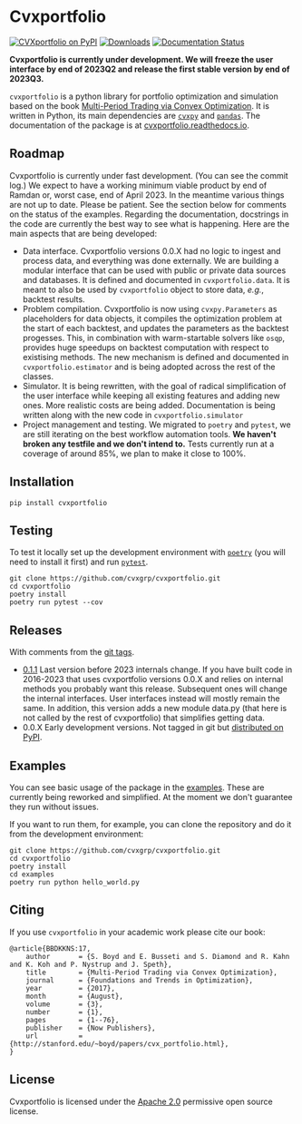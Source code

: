 # Cvxportfolio

[![CVXportfolio on PyPI](https://img.shields.io/pypi/v/cvxportfolio.svg)](https://pypi.org/project/cvxportfolio/)
[![Downloads](https://static.pepy.tech/personalized-badge/cvxportfolio?period=month&units=international_system&left_color=black&right_color=orange&left_text=PyPI%20downloads%20per%20month)](https://pepy.tech/project/cvxportfolio)
[![Documentation Status](https://readthedocs.org/projects/cvxportfolio/badge/?version=latest)](https://cvxportfolio.readthedocs.io/en/latest/?badge=latest)


**Cvxportfolio is currently under development. We will freeze the user interface by end of 2023Q2 and release the first stable version by end of 2023Q3.**


`cvxportfolio` is a python library for portfolio optimization and simulation
based on the book [Multi-Period Trading via Convex Optimization](https://web.stanford.edu/~boyd/papers/pdf/cvx_portfolio.pdf).
It is written in Python, its main dependencies are [`cvxpy`](https://github.com/cvxgrp/cvxpy)
and [`pandas`](https://github.com/pandas-dev/pandas). 
The documentation of the package is at [cvxportfolio.readthedocs.io](https://cvxportfolio.readthedocs.io/en/latest/).


Roadmap
------------
Cvxportfolio is currently under fast development. (You can see the commit log.) We expect to have a working minimum viable product by end of Ramdan or, worst case, end of April 2023. In the meantime various things are not up to date. Please be patient. See the section below for comments on the status of the examples. Regarding the documentation, docstrings in the code are currently the best way to see what is happening. Here are the main aspects that are being developed:

- Data interface. Cvxportfolio versions 0.0.X had no logic to ingest and process data, and everything was done externally. We are building a modular interface that can be used with public or private data sources and databases. It is defined and documented in `cvxportfolio.data`. It is meant to also be used by `cvxportfolio` object to store data, *e.g.*, backtest results.
- Problem compilation. Cvxportfolio is now using `cvxpy.Parameters` as placeholders for data objects, it compiles the optimization problem at the start of each backtest, and updates the parameters as the backtest progesses. This, in combination with warm-startable solvers like `osqp`, provides huge speedups on backtest computation with respect to existising methods. The new mechanism is defined and documented in `cvxportfolio.estimator` and is being adopted across the rest of the classes.
- Simulator. It is being rewritten, with the goal of radical simplification of the user interface while keeping all existing features and adding new ones. More realistic costs are being added. Documentation is being written along with the new code in `cvxportfolio.simulator`
- Project management and testing. We migrated to `poetry` and `pytest`, we are still iterating on the best workflow automation tools. **We haven't broken any testfile and we don't intend to.** Tests currently run at a coverage of around 85%, we plan to make it close to 100%.

Installation
------------

```
pip install cvxportfolio
```

Testing
------------

To test it locally set up the development environment with [`poetry`](https://python-poetry.org/) (you will need to
install it first) and run [`pytest`](https://pytest.org/). 


```
git clone https://github.com/cvxgrp/cvxportfolio.git
cd cvxportfolio
poetry install
poetry run pytest --cov
```

Releases
------------
With comments from the [git tags](https://github.com/cvxgrp/cvxportfolio/tags).

- [0.1.1](https://pypi.org/project/cvxportfolio/0.1.1/) Last version before 2023 internals change. If you have built code in
  2016-2023 that uses cvxportfolio versions 0.0.X and relies on internal methods you probably want this release. Subsequent ones will change the internal interfaces. User interfaces instead will mostly remain the same. In addition, this version adds a new module data.py (that here is not called by the rest of cvxportfolio) that simplifies getting data.
- 0.0.X Early development versions. Not tagged in git but [distributed on PyPI](https://pypi.org/project/cvxportfolio/).

Examples
------------

You can see basic usage of the package in the [examples](https://github.com/cvxgrp/cvxportfolio/blob/master/examples/).
These are currently being reworked and simplified. At the moment we don't guarantee they run without issues.

If you want to run them, for example, you can clone the repository and do it from the development environment:

```
git clone https://github.com/cvxgrp/cvxportfolio.git
cd cvxportfolio
poetry install
cd examples
poetry run python hello_world.py
```


Citing
------------

If you use `cvxportfolio` in your academic work please cite our book:
```
@article{BBDKKNS:17,
    author       = {S. Boyd and E. Busseti and S. Diamond and R. Kahn and K. Koh and P. Nystrup and J. Speth},
    title        = {Multi-Period Trading via Convex Optimization},
    journal      = {Foundations and Trends in Optimization},
    year         = {2017},
    month        = {August},
    volume       = {3},
    number       = {1},
    pages        = {1--76},
    publisher    = {Now Publishers},
    url          = {http://stanford.edu/~boyd/papers/cvx_portfolio.html},
}
```


License
------------

Cvxportfolio is licensed under the [Apache 2.0](http://www.apache.org/licenses/) permissive
open source license.


